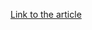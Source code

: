 [Link to the article](https://www.welivesecurity.com/en/eset-research/who-killed-mozi-finally-putting-the-iot-zombie-botnet-in-its-grave/)
